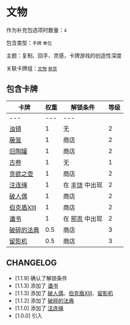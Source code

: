 # 文物

作为补充包选项时数量：`4`

包含类型：`手牌` `单位`

主题：复制、回手、灵感，卡牌游戏的创造性深度

关联卡牌组：[`文物`](邪祟.md) [`邪祟`](邪祟.md)

## 包含卡牌

卡牌 | 权重 | 解锁条件 | 等级
--- | --- | --- | ---
--- | --- | ---
[浊镜](../卡牌/浊镜.md) | 1 | 无 | 2
[藤笼](../卡牌/藤笼.md) | 1  | 商店 | 2
[旧陶罐](../卡牌/旧陶罐.md) | 1 | 商店 | 2
[古卷](../卡牌/古卷.md) | 1 | 无 | 1
[贪欲之壶](../卡牌/贪欲之壶.md) | 1 | 商店 | 2
[注连绳](../卡牌/注连绳.md) | 1 | 在 [丰饶](丰饶.md) 中出现 | 2
[破人偶](../卡牌/破人偶.md) | 1 | 商店 | 2
[伯克盾XIII](../卡牌/伯克盾XIII.md) | 1 | 商店 | 2
[谶书](../卡牌/谶书.md) | 1 | 在 [邪祟](邪祟.md) 中出现 | 2
[破碎的法典](../卡牌/破碎的法典.md) | 0.5 | 商店 | 3
[留影机](../卡牌/留影机.md) | 0.5 | 商店 | 3

## CHANGELOG

- [1.1.9] 确认了解锁条件
- [1.1.3] 添加了 [谶书](../卡牌/谶书.md)
- [1.1.3] 添加了 [破人偶](../卡牌/破人偶.md)、[伯克盾XIII](../卡牌/伯克盾XIII.md)、[留影机](../卡牌/留影机.md)
- [1.1.2] 添加了 [破碎的法典](../卡牌/破碎的法典.md)
- [1.1.0] 添加了 [注连绳](../卡牌/注连绳.md)
- [1.0.0] 引入
